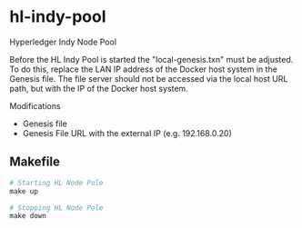 # hl-indy-pool
Hyperledger Indy Node Pool

Before the HL Indy Pool is started the "local-genesis.txn" must be adjusted. To do this, replace the LAN IP address of the Docker host system in the Genesis file. The file server should not be accessed via the local host URL path, but with the IP of the Docker host system.

Modifications
- Genesis file
- Genesis File URL with the external IP (e.g. 192.168.0.20)

## Makefile

```python
# Starting HL Node Pole
make up

# Stopping HL Node Pole
make down
```